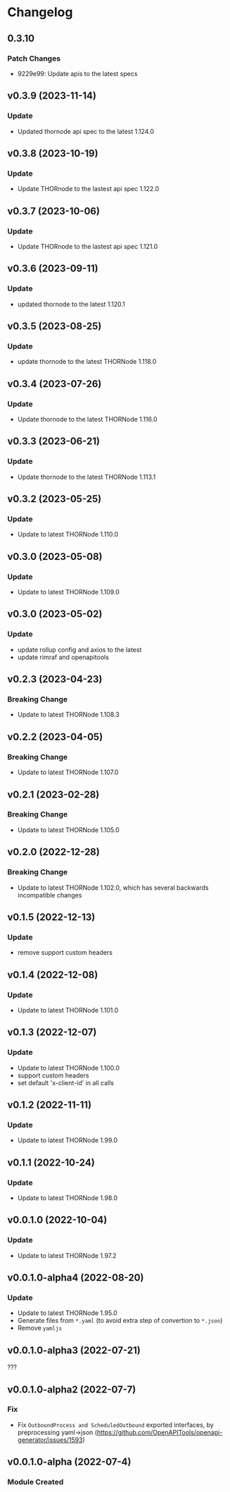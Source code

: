 # Changelog

## 0.3.10

### Patch Changes

- 9229e99: Update apis to the latest specs

## v0.3.9 (2023-11-14)

### Update

- Updated thornode api spec to the latest 1.124.0

## v0.3.8 (2023-10-19)

### Update

- Update THORnode to the lastest api spec 1.122.0

## v0.3.7 (2023-10-06)

### Update

- Update THORnode to the lastest api spec 1.121.0

## v0.3.6 (2023-09-11)

### Update

- updated thornode to the latest 1.120.1

## v0.3.5 (2023-08-25)

### Update

- update thornode to the latest THORNode 1.118.0

## v0.3.4 (2023-07-26)

### Update

- Update thornode to the latest THORNode 1.116.0

## v0.3.3 (2023-06-21)

### Update

- Update thornode to the latest THORNode 1.113.1

## v0.3.2 (2023-05-25)

### Update

- Update to latest THORNode 1.110.0

## v0.3.0 (2023-05-08)

### Update

- Update to latest THORNode 1.109.0

## v0.3.0 (2023-05-02)

### Update

- update rollup config and axios to the latest
- update rimraf and openapitools

## v0.2.3 (2023-04-23)

### Breaking Change

- Update to latest THORNode 1.108.3

## v0.2.2 (2023-04-05)

### Breaking Change

- Update to latest THORNode 1.107.0

## v0.2.1 (2023-02-28)

### Breaking Change

- Update to latest THORNode 1.105.0

## v0.2.0 (2022-12-28)

### Breaking Change

- Update to latest THORNode 1.102.0, which has several backwards incompatible changes

## v0.1.5 (2022-12-13)

### Update

- remove support custom headers

## v0.1.4 (2022-12-08)

### Update

- Update to latest THORNode 1.101.0

## v0.1.3 (2022-12-07)

### Update

- Update to latest THORNode 1.100.0
- support custom headers
- set default 'x-client-id' in all calls

## v0.1.2 (2022-11-11)

### Update

- Update to latest THORNode 1.99.0

## v0.1.1 (2022-10-24)

### Update

- Update to latest THORNode 1.98.0

## v0.0.1.0 (2022-10-04)

### Update

- Update to latest THORNode 1.97.2

## v0.0.1.0-alpha4 (2022-08-20)

### Update

- Update to latest THORNode 1.95.0
- Generate files from `*.yaml` (to avoid extra step of convertion to `*.json`)
- Remove `yamljs`

## v0.0.1.0-alpha3 (2022-07-21)

???

## v0.0.1.0-alpha2 (2022-07-7)

### Fix

- Fix `OutboundProcess and ScheduledOutbound` exported interfaces, by preprocessing yaml->json (https://github.com/OpenAPITools/openapi-generator/issues/1593)

## v0.0.1.0-alpha (2022-07-4)

### Module Created
